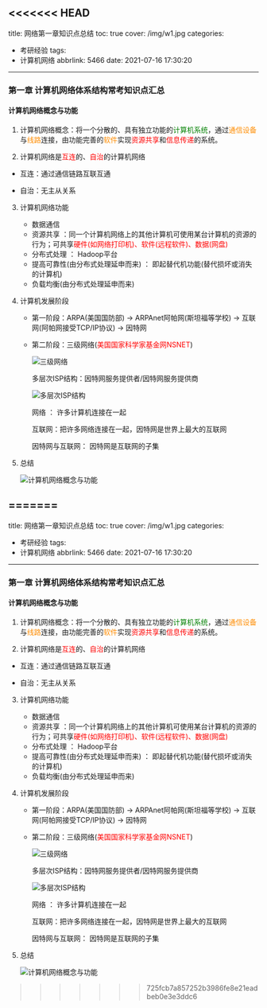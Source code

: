 <<<<<<< HEAD
---
title: 网络第一章知识点总结
toc: true
cover: /img/w1.jpg
categories:
  - 考研经验
tags:
  - 计算机网络
abbrlink: 5466
date: 2021-07-16 17:30:20
---

### **第一章 计算机网络体系结构常考知识点汇总**

#### **计算机网络概念与功能**

1. 计算机网络概念：将一个分散的、具有独立功能的<font color=green>计算机系统</font>，通过<font color=#FF8C00>通信设备</font>与<font color=#FF8C00>线路</font>连接，由功能完善的<font color=#FF8C00>软件</font>实现<font color=#FF0000>资源共享</font>和<font color=#FF0000>信息传递</font>的系统。<!-- more -->

2.  计算机网络是<font color=#FF0000>互连</font>的、<font color=#FF0000>自治</font>的计算机网络

   * 互连：通过通信链路互联互通

   * 自治：无主从关系

3. 计算机网络功能 

   * 数据通信 
   * 资源共享 ：同一个计算机网络上的其他计算机可使用某台计算机的资源的行为；可共享<font color=#FF0000>硬件(如网络打印机)、软件(远程软件)、数据(网盘)</font>
   * 分布式处理 ： Hadoop平台
   * 提高可靠性(由分布式处理延申而来) ： 即起替代机功能(替代损坏或消失的计算机)
   * 负载均衡(由分布式处理延申而来) 

4. 计算机发展阶段

   * 第一阶段：ARPA(美国国防部) -> ARPAnet阿帕网(斯坦福等学校) -> 互联网(阿帕网接受TCP/IP协议)  -> 因特网   

   * 第二阶段：三级网络(<font color=#FF0000>美国国家科学家基金网NSNET</font>) 

     ![三级网络](/img/w2.jpg)

     多层次ISP结构：因特网服务提供者/因特网服务提供商

     ![多层次ISP结构](/img/w3.jpg)

     网络 ： 许多计算机连接在一起

     互联网：把许多网络连接在一起，因特网是世界上最大的互联网

     因特网与互联网： 因特网是互联网的子集

5. 总结

   ![计算机网络概念与功能](/img/计算机网络概念与功能.png)

=======
---
title: 网络第一章知识点总结
toc: true
cover: /img/w1.jpg
categories:
  - 考研经验
tags:
  - 计算机网络
abbrlink: 5466
date: 2021-07-16 17:30:20
---

### **第一章 计算机网络体系结构常考知识点汇总**

#### **计算机网络概念与功能**

1. 计算机网络概念：将一个分散的、具有独立功能的<font color=green>计算机系统</font>，通过<font color=#FF8C00>通信设备</font>与<font color=#FF8C00>线路</font>连接，由功能完善的<font color=#FF8C00>软件</font>实现<font color=#FF0000>资源共享</font>和<font color=#FF0000>信息传递</font>的系统。<!-- more -->

2.  计算机网络是<font color=#FF0000>互连</font>的、<font color=#FF0000>自治</font>的计算机网络

   * 互连：通过通信链路互联互通

   * 自治：无主从关系

3. 计算机网络功能 

   * 数据通信 
   * 资源共享 ：同一个计算机网络上的其他计算机可使用某台计算机的资源的行为；可共享<font color=#FF0000>硬件(如网络打印机)、软件(远程软件)、数据(网盘)</font>
   * 分布式处理 ： Hadoop平台
   * 提高可靠性(由分布式处理延申而来) ： 即起替代机功能(替代损坏或消失的计算机)
   * 负载均衡(由分布式处理延申而来) 

4. 计算机发展阶段

   * 第一阶段：ARPA(美国国防部) -> ARPAnet阿帕网(斯坦福等学校) -> 互联网(阿帕网接受TCP/IP协议)  -> 因特网   

   * 第二阶段：三级网络(<font color=#FF0000>美国国家科学家基金网NSNET</font>) 

     ![三级网络](/img/w2.jpg)

     多层次ISP结构：因特网服务提供者/因特网服务提供商

     ![多层次ISP结构](/img/w3.jpg)

     网络 ： 许多计算机连接在一起

     互联网：把许多网络连接在一起，因特网是世界上最大的互联网

     因特网与互联网： 因特网是互联网的子集

5. 总结

   ![计算机网络概念与功能](/img/计算机网络概念与功能.png)

>>>>>>> 725fcb7a857252b3986fe8e21eadbeb0e3e3ddc6
